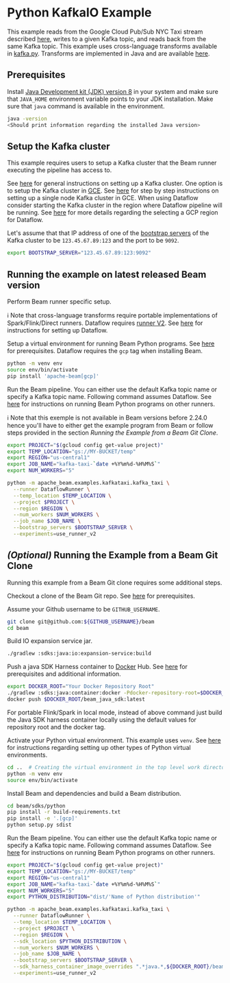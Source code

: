 <!--
    Licensed to the Apache Software Foundation (ASF) under one
    or more contributor license agreements.  See the NOTICE file
    distributed with this work for additional information
    regarding copyright ownership.  The ASF licenses this file
    to you under the Apache License, Version 2.0 (the
    "License"); you may not use this file except in compliance
    with the License.  You may obtain a copy of the License at

      http://www.apache.org/licenses/LICENSE-2.0

    Unless required by applicable law or agreed to in writing,
    software distributed under the License is distributed on an
    "AS IS" BASIS, WITHOUT WARRANTIES OR CONDITIONS OF ANY
    KIND, either express or implied.  See the License for the
    specific language governing permissions and limitations
    under the License.
-->

# Python KafkaIO Example

This example reads from the Google Cloud Pub/Sub NYC Taxi stream described
[here](https://github.com/googlecodelabs/cloud-dataflow-nyc-taxi-tycoon), writes
to a given Kafka topic, and reads back from the same Kafka topic. This example
uses cross-language transforms available in
[kafka.py](https://github.com/apache/beam/blob/master/sdks/python/apache_beam/io/kafka.py).
Transforms are implemented in Java and are available
[here](https://github.com/apache/beam/blob/master/sdks/java/io/kafka/src/main/java/org/apache/beam/sdk/io/kafka/KafkaIO.java).

## Prerequisites

Install [Java Development kit (JDK) version 8](https://www.oracle.com/java/technologies/javase-downloads.html)
in your system and make sure that `JAVA_HOME` environment variable points to
your JDK installation. Make sure that `java` command is available in
the environment.

```sh
java -version
<Should print information regarding the installed Java version>
```

## Setup the Kafka cluster

This example requires users to setup a Kafka cluster that the Beam runner
executing the pipeline has access to.

See [here]((https://kafka.apache.org/quickstart)) for general instructions on
setting up a Kafka cluster. One option is to setup the Kafka cluster in
[GCE](https://cloud.google.com/compute). See
[here](https://github.com/GoogleCloudPlatform/java-docs-samples/tree/master/dataflow/flex-templates/kafka_to_bigquery)
for step by step instructions on  setting up a single node Kafka cluster in GCE.
When using Dataflow consider starting the Kafka cluster in the region where
Dataflow pipeline will be running. See
[here](https://cloud.google.com/dataflow/docs/concepts/regional-endpoints)
for more details regarding the selecting a GCP region for Dataflow.

Let's assume that that IP address of one of the [bootstrap servers](https://kafka.apache.org/quickstart)
of the Kafka cluster to be  `123.45.67.89:123` and the port to be `9092`.

```sh
export BOOTSTRAP_SERVER="123.45.67.89:123:9092"
```

## Running the example on latest released Beam version

Perform Beam runner specific setup.

ℹ️ Note that cross-language transforms require
portable implementations of Spark/Flink/Direct runners. Dataflow requires
[runner V2](https://cloud.google.com/dataflow/docs/guides/deploying-a-pipeline#dataflow-runner-v2).
See [here](https://beam.apache.org/documentation/runners/dataflow/) for
instructions for setting up Dataflow.

Setup a virtual environment for running Beam Python programs. See
[here](https://beam.apache.org/get-started/quickstart-py/) for prerequisites.
Dataflow requires the `gcp` tag when installing Beam.

```sh
python -m venv env
source env/bin/activate
pip install 'apache-beam[gcp]'
```

Run the Beam pipeline. You can either use the default Kafka topic name or
specify a Kafka topic name. Following command assumes Dataflow. See
[here](https://beam.apache.org/get-started/quickstart-py/) for instructions on
running Beam Python programs on other runners.

ℹ️ Note that this exemple is not available in Beam versions before 2.24.0 hence
you'll have to either get the example program from Beam or follow steps
provided in the section *Running the Example from a Beam Git Clone*.

```sh
export PROJECT="$(gcloud config get-value project)"
export TEMP_LOCATION="gs://MY-BUCKET/temp"
export REGION="us-central1"
export JOB_NAME="kafka-taxi-`date +%Y%m%d-%H%M%S`"
export NUM_WORKERS="5"

python -m apache_beam.examples.kafkataxi.kafka_taxi \
  --runner DataflowRunner \
  --temp_location $TEMP_LOCATION \
  --project $PROJECT \
  --region $REGION \
  --num_workers $NUM_WORKERS \
  --job_name $JOB_NAME \
  --bootstrap_servers $BOOTSTRAP_SERVER \
  --experiments=use_runner_v2
```

## *(Optional)*  Running the Example from a Beam Git Clone

Running this example from a Beam Git clone requires some additional steps.

Checkout a clone of the Beam Git repo. See
[here](https://beam.apache.org/contribute/) for prerequisites.

Assume your Github username to be `GITHUB_USERNAME`.

```sh
git clone git@github.com:${GITHUB_USERNAME}/beam
cd beam
```

Build IO expansion service jar.

```sh
./gradlew :sdks:java:io:expansion-service:build
```

Push a java SDK Harness container to [Docker](https://www.docker.com/get-started)
Hub. See
[here](https://beam.apache.org/documentation/runtime/environments/) for
prerequisites and additional information.

```sh
export DOCKER_ROOT="Your Docker Repository Root"
./gradlew :sdks:java:container:docker -Pdocker-repository-root=$DOCKER_ROOT -Pdocker-tag=latest
docker push $DOCKER_ROOT/beam_java_sdk:latest
```

For portable Flink/Spark in local mode, instead of above command just build the
Java SDK harness container locally using the default values for repository root
and the docker tag.

Activate your Python virtual environment.  This example uses `venv`. See
[here](https://cwiki.apache.org/confluence/display/BEAM/Python+Tips) for
instructions regarding setting up other types of Python virtual environments.

```sh
cd ..  # Creating the virtual environment in the top level work directory.
python -m venv env
source env/bin/activate
```

Install Beam and dependencies and build a Beam distribution.

```sh
cd beam/sdks/python
pip install -r build-requirements.txt
pip install -e '.[gcp]'
python setup.py sdist
```

Run the Beam pipeline. You can either use the default Kafka topic name or specify
a Kafka topic name. Following command assumes Dataflow. See
[here](https://beam.apache.org/get-started/quickstart-py/) for instructions on
running Beam Python programs on other runners.

```sh
export PROJECT="$(gcloud config get-value project)"
export TEMP_LOCATION="gs://MY-BUCKET/temp"
export REGION="us-central1"
export JOB_NAME="kafka-taxi-`date +%Y%m%d-%H%M%S`"
export NUM_WORKERS="5"
export PYTHON_DISTRIBUTION="dist/'Name of Python distribution'"

python -m apache_beam.examples.kafkataxi.kafka_taxi \
  --runner DataflowRunner \
  --temp_location $TEMP_LOCATION \
  --project $PROJECT \
  --region $REGION \
  --sdk_location $PYTHON_DISTRIBUTION \
  --num_workers $NUM_WORKERS \
  --job_name $JOB_NAME \
  --bootstrap_servers $BOOTSTRAP_SERVER \
  --sdk_harness_container_image_overrides ".*java.*,${DOCKER_ROOT}/beam_java_sdk:latest" \
  --experiments=use_runner_v2
```

